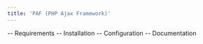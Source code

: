 ```yaml
---
title: 'PAF (PHP Ajax Framework)'
---
```


-- Requirements
-- Installation
-- Configuration
-- Documentation